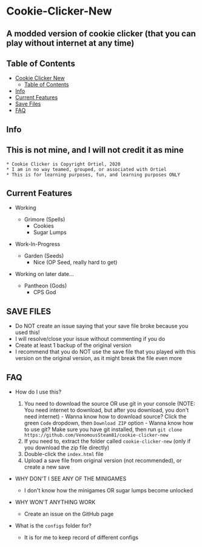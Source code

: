 # Cookie-Clicker-New

## A modded version of cookie clicker (that you can play without internet at any time)

## Table of Contents

- [Cookie Clicker New](#cookie-clicker-new)
  - [Table of Contents](#table-of-contents)
- [Info](#Info)
- [Current Features](#current-features)
- [Save Files](#save-files)
- [FAQ](#faq)

## Info

## This is not mine, and I will not credit it as mine

    * Cookie Clicker is Copyright Ortiel, 2020
    * I am in no way teamed, grouped, or associated with Ortiel
    * This is for learning purposes, fun, and learning purposes ONLY

## Current Features

- Working
  - Grimore (Spells)
    - Cookies
    - Sugar Lumps

- Work-In-Progress
  - Garden (Seeds)
    - Nice (OP Seed, really hard to get)

- Working on later date...
  - Pantheon (Gods)
    - CPS God

## SAVE FILES

- Do NOT create an issue saying that your save file broke because you used this!
- I will resolve/close your issue without commenting if you do
- Create at least 1 backup of the original version
- I recommend that you do NOT use the save file that you played with this version on the original version, as it might break the file even more

## FAQ

- How do I use this?
    1. You need to download the source OR use git in your console (NOTE: You need internet to download, but after you download, you don't need internet)
      - Wanna know how to download source? Click the green `Code` dropdown, then `Download ZIP` option
      - Wanna know how to use git? Make sure you have git installed, then run `git clone https://github.com/VenomousSteam81/cookie-clicker-new`
    2. If you need to, extract the folder called `cookie-clicker-new` (only if you download the zip file directly)
    3. Double-click the `index.html` file
    4. Upload a save file from original version (not recommended), or create a new save

- WHY DON'T I SEE ANY OF THE MINIGAMES
  - I don't know how the minigames OR sugar lumps become unlocked

- WHY WON'T ANYTHING WORK
  - Create an issue on the GitHub page

- What is the `configs` folder for?
  - It is for me to keep record of different configs
  